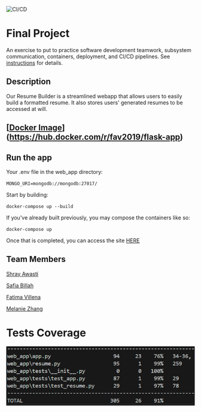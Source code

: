 ![CI/CD](https://github.com/software-students-fall2024/5-final-five/actions/workflows/web-app.yml/badge.svg)

# Final Project

An exercise to put to practice software development teamwork, subsystem communication, containers, deployment, and CI/CD pipelines. See [instructions](./instructions.md) for details.

## Description

Our Resume Builder is a streamlined webapp that allows users to easily build a formatted resume. It also stores users' generated resumes to be accessed at will.

## [[Docker Image](https://hub.docker.com/r/fav2019/web-app)](https://hub.docker.com/r/fav2019/flask-app)

## Run the app

Your .env file in the web_app directory:

```
MONGO_URI=mongodb://mongodb:27017/
```

Start by building:

```
docker-compose up --build
```

If you've already built previously, you may compose the containers like so:

```
docker-compose up
```

Once that is completed, you can access the site [HERE](http://127.0.0.1:5002)

## Team Members

[Shray Awasti](https://github.com/shrayawasti)

[Safia Billah](https://github.com/safiabillah)

[Fatima Villena](https://github.com/favils)

[Melanie Zhang](https://github.com/melanie-y-zhang)


# Tests Coverage
![coverage](coverage.png)
